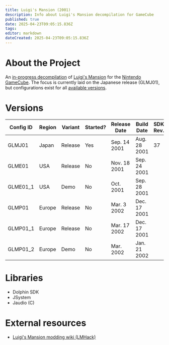 ```yaml
---
title: Luigi's Mansion (2001)
description: Info about Luigi's Mansion decompilation for GameCube
published: true
date: 2025-04-23T09:05:15.836Z
tags: 
editor: markdown
dateCreated: 2025-04-23T09:05:15.836Z
---
```


# About the Project
An [in-progress decompilation](https://github.com/Moddimation/YasikiDolphin) of [Luigi's Mansion](https://wikipedia.org/wiki/Luigi’s_Mansion) for the [Nintendo GameCube](https://wikipedia.org/wiki/Nintendo_GameCube).
The focus is currently laid on the Japanese release (GLMJ01), but configurations exist for all [available versions](#versions).

# Versions
| Config ID | Region | Variant | Started? | Release Date |  Build Date  | SDK Rev. |   SDK Date   |
|-----------|--------|---------|----------|--------------|--------------|----------|--------------|
| GLMJ01    | Japan  | Release |    Yes   | Sep. 14 2001 | Aug. 28 2001 |    37    | Jul. 19 2001 |
| GLME01    |  USA   | Release |    No    | Nov. 18 2001 | Sep. 24 2001 | | |
| GLME01_1  |  USA   |  Demo   |    No    | Oct.    2001 | Sep. 28 2001 | | |
| GLMP01    | Europe | Release |    No    | Mar.  3 2002 | Dec. 17 2001 | | |
| GLMP01_1  | Europe | Release |    No    | Mar. 17 2002 | Dec. 17 2001 | | |
| GLMP01_2  | Europe |  Demo   |    No    | Mar.    2002 | Jan. 21 2002 | | |

# Libraries
- Dolphin SDK
- JSystem
- Jaudio (C)

# External resources
- [Luigi's Mansion modding wiki (LMHack)](https://www.lmhack.net/index.php/Main_Page)